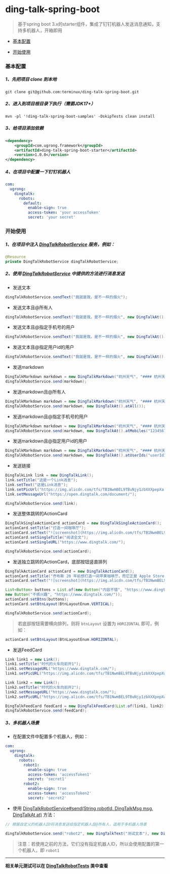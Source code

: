 # ding-talk-spring-boot

> 基于spring boot 3.x的starter组件，集成了钉钉机器人发送消息通知，支持多机器人，开箱即用

* [基本配置](#基本配置)

* [开始使用](#开始使用)

### 基本配置

##### 1、先把项目 clone 到本地

```shell
git clone git@github.com:terminux/ding-talk-spring-boot.git
```

##### 2、进入到项目根目录下执行（需要JDK17+）

```shell
mvn -pl '!ding-talk-spring-boot-samples' -DskipTests clean install
```

##### 3、给项目添加依赖

```xml
<dependency>
    <groupId>com.ugrong.framework</groupId>
    <artifactId>ding-talk-spring-boot-starter</artifactId>
    <version>1.0.0</version>
</dependency>
```

##### 4、在项目中配置一下钉钉机器人

```yaml
com:
  ugrong:
    dingtalk:
      robots:
        default:
          enable-sign: true
          access-token: 'your accessToken'
          secret: 'your secret'
```

### 开始使用

##### 1、在项目中注入 [DingTalkRobotService](./ding-talk-spring-boot-autoconfigure/src/main/java/com/ugrong/framework/robot/service/DingTalkRobotService.java "DingTalkRobotService") 服务，例如：

```java
@Resource
private DingTalkRobotService dingTalkRobotService;
```

##### 2、使用 [DingTalkRobotService](./ding-talk-spring-boot-autoconfigure/src/main/java/com/ugrong/framework/robot/service/DingTalkRobotService.java "DingTalkRobotService") 中提供的方法进行消息发送

* 发送文本

```java
dingTalkRobotService.sendText("我就是我，是不一样的烟火");
```

* 发送文本且@所有人

```java
dingTalkRobotService.sendText("我就是我，是不一样的烟火", new DingTalkAt().atAll());
```

* 发送文本且@指定手机号的用户

```java
dingTalkRobotService.sendText("我就是我，是不一样的烟火", new DingTalkAt().atMobiles("12345678910", "10987654321"));
```

* 发送文本且@指定用户id的用户

```java
dingTalkRobotService.sendText("我就是我，是不一样的烟火", new DingTalkAt().atUserIds("userId1", "userId2"));
```

* 发送markdown

```java
DingTalkMarkdown markdown = new DingTalkMarkdown("杭州天气", "#### 杭州天气 @150XXXXXXXX \n> 9度，西北风1级，空气良89，相对温度73%\n> ![screenshot](https://img.alicdn.com/tfs/TB1NwmBEL9TBuNjy1zbXXXpepXa-2400-1218.png)\n> ###### 10点20分发布 [天气](https://www.dingalk.com) \n");
dingTalkRobotService.send(markdown);
```

* 发送markdown且@所有人

```java
DingTalkMarkdown markdown = new DingTalkMarkdown("杭州天气", "#### 杭州天气 @150XXXXXXXX \n> 9度，西北风1级，空气良89，相对温度73%\n> ![screenshot](https://img.alicdn.com/tfs/TB1NwmBEL9TBuNjy1zbXXXpepXa-2400-1218.png)\n> ###### 10点20分发布 [天气](https://www.dingalk.com) \n");
dingTalkRobotService.send(markdown, new DingTalkAt().atAll());
```

* 发送markdown且@指定手机号的用户

```java
DingTalkMarkdown markdown = new DingTalkMarkdown("杭州天气", "#### 杭州天气 @150XXXXXXXX \n> 9度，西北风1级，空气良89，相对温度73%\n> ![screenshot](https://img.alicdn.com/tfs/TB1NwmBEL9TBuNjy1zbXXXpepXa-2400-1218.png)\n> ###### 10点20分发布 [天气](https://www.dingalk.com) \n");
dingTalkRobotService.send(markdown, new DingTalkAt().atMobiles("12345678910", "10987654321"));
```

* 发送markdown且@指定用户id的用户

```java
DingTalkMarkdown markdown = new DingTalkMarkdown("杭州天气", "#### 杭州天气 @150XXXXXXXX \n> 9度，西北风1级，空气良89，相对温度73%\n> ![screenshot](https://img.alicdn.com/tfs/TB1NwmBEL9TBuNjy1zbXXXpepXa-2400-1218.png)\n> ###### 10点20分发布 [天气](https://www.dingalk.com) \n");
dingTalkRobotService.send(markdown, new DingTalkAt().atUserIds("userId1", "userId2"));
```

* 发送链接

```java
DingTalkLink link = new DingTalkLink();
link.setTitle("这是一个Link消息");
link.setText("这是Link消息");
link.setPicUrl("https://img.alicdn.com/tfs/TB1NwmBEL9TBuNjy1zbXXXpepXa-2400-1218.png");
link.setMessageUrl("https://open.dingtalk.com/document/");

dingTalkRobotService.send(link);
```

* 发送整体跳转的ActionCard

```java
DingTalkSingleActionCard actionCard = new DingTalkSingleActionCard();
actionCard.setTitle("打造一间咖啡厅");
actionCard.setText("![screenshot](https://img.alicdn.com/tfs/TB1NwmBEL9TBuNjy1zbXXXpepXa-2400-1218.png) \n #### 乔布斯 20 年前想打造的苹果咖啡厅 \n\n Apple Store 的设计正从原来满满的科技感走向生活化，而其生活化的走向其实可以追溯到 20 年前苹果一个建立咖啡馆的计划");
actionCard.setSingleTitle("阅读全文");
actionCard.setSingleURL("https://www.dingtalk.com/");

dingTalkRobotService.send(actionCard);
```

* 发送独立跳转的ActionCard，底部按钮竖直排列

```java
DingTalkActionCard actionCard = new DingTalkActionCard();
actionCard.setTitle("乔布斯 20 年前想打造一间苹果咖啡厅，而它正是 Apple Store 的前身");
actionCard.setText("![screenshot](https://img.alicdn.com/tfs/TB1NwmBEL9TBuNjy1zbXXXpepXa-2400-1218.png) \n\n #### 乔布斯 20 年前想打造的苹果咖啡厅 \n\n Apple Store 的设计正从原来满满的科技感走向生活化，而其生活化的走向其实可以追溯到 20 年前苹果一个建立咖啡馆的计划");

List<Button> buttons = List.of(new Button("内容不错", "https://www.dingtalk.com/"),
new Button("不感兴趣", "https://www.dingtalk.com/"));
actionCard.setBtns(buttons);
actionCard.setBtnLayout(BtnLayoutEnum.VERTICAL);

dingTalkRobotService.send(actionCard);
```

> 若底部按钮需要横向排列，则将 `btnLayout` 设置为 `HORIZONTAL` 即可，例如：

```java
actionCard.setBtnLayout(BtnLayoutEnum.HORIZONTAL);
```

* 发送FeedCard

```java
Link link1 = new Link();
link1.setTitle("时代的火车向前开1");
link1.setMessageURL("https://www.dingtalk.com/");
link1.setPicURL("https://img.alicdn.com/tfs/TB1NwmBEL9TBuNjy1zbXXXpepXa-2400-1218.png");

Link link2 = new Link();
link2.setTitle("时代的火车向前开2");
link2.setMessageURL("https://www.dingtalk.com/");
link2.setPicURL("https://img.alicdn.com/tfs/TB1NwmBEL9TBuNjy1zbXXXpepXa-2400-1218.png");

DingTalkFeedCard feedCard = new DingTalkFeedCard(List.of(link1, link2));
dingTalkRobotService.send(feedCard);
```

##### 3、多机器人场景

* 在配置文件中配置多个机器人，例如：

```yaml
com:
  ugrong:
    dingtalk:
      robots:
        robot1:
          enable-sign: true
          access-token: 'accessToken1'
          secret: 'secret1'
        robot2:
          enable-sign: true
          access-token: 'accessToken2'
          secret: 'secret2'
```

* 使用 [DingTalkRobotService#send(String robotId, DingTalkMsg msg, DingTalkAt at)](./ding-talk-spring-boot-autoconfigure/src/main/java/com/ugrong/framework/robot/service/DingTalkRobotService.java#L54 "DingTalkRobotService#send(String robotId, DingTalkMsg msg, DingTalkAt at)") 方法：

```java
// 根据自定义的机器人ID将消息发送给指定机器人且@所有人，适用于多机器人场景

dingTalkRobotService.send("robot2", new DingTalkText("测试文本"), new DingTalkAt().atAll());
```

> 注意：若使用之前的方法，它们没有指定机器人ID，所以会使用配置的第一个机器人，即 `robot1`

****

**相关单元测试可以在 [DingTalkRobotTests](./ding-talk-spring-boot-samples/src/test/java/com/ugrong/framework/robot/samples/DingTalkRobotTests.java "DingTalkRobotTests") 类中查看**
